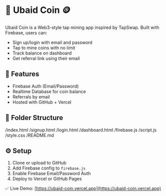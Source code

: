 # 👑 Ubaid Coin 🪙

Ubaid Coin is a Web3-style tap mining app inspired by TapSwap. Built with Firebase, users can:
- Sign up/login with email and password
- Tap to mine coins with no limit
- Track balance on dashboard
- Get referral link using their email

## 🚀 Features
- Firebase Auth (Email/Password)
- Realtime Database for coin balance
- Referrals by email
- Hosted with GitHub + Vercel

## 📁 Folder Structure

/index.html /signup.html /login.html /dashboard.html /firebase.js /script.js /style.css /README.md

## ⚙️ Setup
1. Clone or upload to GitHub
2. Add Firebase config to `firebase.js`
3. Enable Firebase Email/Password Auth
4. Deploy to Vercel or GitHub Pages

✅ Live Demo: [https://ubaid-coin.vercel.app](https://ubaid-coin.vercel.app)
